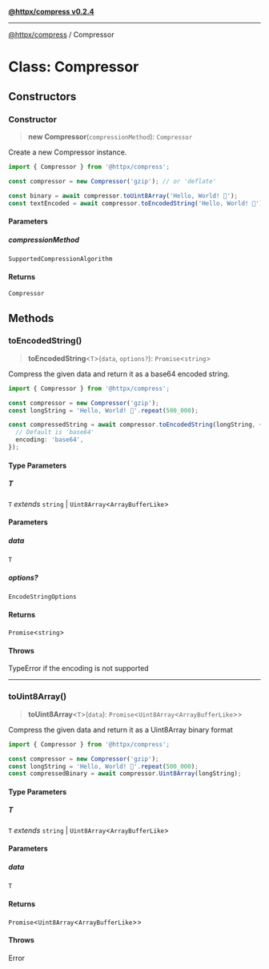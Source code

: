 [**@httpx/compress v0.2.4**](../README.md)

***

[@httpx/compress](../README.md) / Compressor

# Class: Compressor

## Constructors

### Constructor

> **new Compressor**(`compressionMethod`): `Compressor`

Create a new Compressor instance.

```typescript
import { Compressor } from '@httpx/compress';

const compressor = new Compressor('gzip'); // or 'deflate'

const binary = await compressor.toUint8Array('Hello, World! 🦆');
const textEncoded = await compressor.toEncodedString('Hello, World! 🦆');
```

#### Parameters

##### compressionMethod

`SupportedCompressionAlgorithm`

#### Returns

`Compressor`

## Methods

### toEncodedString()

> **toEncodedString**\<`T`\>(`data`, `options?`): `Promise`\<`string`\>

Compress the given data and return it as a base64 encoded string.

```typescript
import { Compressor } from '@httpx/compress';

const compressor = new Compressor('gzip');
const longString = 'Hello, World! 🦆'.repeat(500_000);

const compressedString = await compressor.toEncodedString(longString, {
  // Default is 'base64'
  encoding: 'base64',
});
```

#### Type Parameters

##### T

`T` *extends* `string` \| `Uint8Array`\<`ArrayBufferLike`\>

#### Parameters

##### data

`T`

##### options?

`EncodeStringOptions`

#### Returns

`Promise`\<`string`\>

#### Throws

TypeError if the encoding is not supported

***

### toUint8Array()

> **toUint8Array**\<`T`\>(`data`): `Promise`\<`Uint8Array`\<`ArrayBufferLike`\>\>

Compress the given data and return it as a Uint8Array binary format

```typescript
import { Compressor } from '@httpx/compress';

const compressor = new Compressor('gzip');
const longString = 'Hello, World! 🦆'.repeat(500_000);
const compressedBinary = await compressor.Uint8Array(longString);
```

#### Type Parameters

##### T

`T` *extends* `string` \| `Uint8Array`\<`ArrayBufferLike`\>

#### Parameters

##### data

`T`

#### Returns

`Promise`\<`Uint8Array`\<`ArrayBufferLike`\>\>

#### Throws

Error
